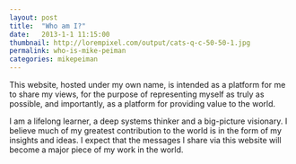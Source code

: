```yaml
---
layout: post
title:  "Who am I?"
date:   2013-1-1 11:15:00
thumbnail: http://lorempixel.com/output/cats-q-c-50-50-1.jpg
permalink: who-is-mike-peiman
categories: mikepeiman
---
```


This website, hosted under my own name, is intended as a platform for me to share my views, for the purpose of representing myself as truly as possible, and importantly, as a platform for providing value to the world. 

I am a lifelong learner, a deep systems thinker and a big-picture visionary. I believe much of my greatest contribution to the world is in the form of my insights and ideas. I expect that the messages I share via this website will become a major piece of my work in the world.
